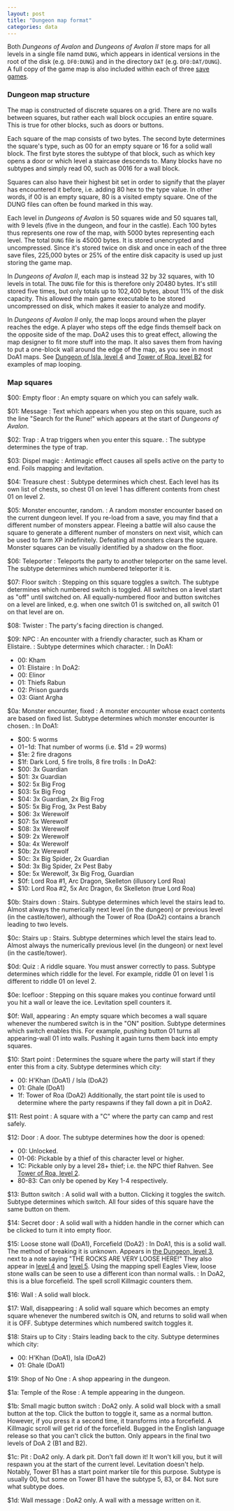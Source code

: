 ```yaml
---
layout: post
title: "Dungeon map format"
categories: data
---
```


Both _Dungeons of Avalon_ and _Dungeons of Avalon II_ store maps for all levels
in a single file namd `DUNG`, which appears in identical versions in the root of
the disk (e.g. `DF0:DUNG`) and in the directory `DAT` (e.g. `DF0:DAT/DUNG`). A
full copy of the game map is also included within each of three [save
games](../data/save-game-format.html).

### Dungeon map structure

The map is constructed of discrete squares on a grid. There are no walls between
squares, but rather each wall block occupies an entire square. This is true for
other blocks, such as doors or buttons.

Each square of the map consists of two bytes. The second byte determines the
square's type, such as 00 for an empty square or 16 for a solid wall block. The
first byte stores the subtype of that block, such as which key opens a door or
which level a staircase descends to. Many blocks have no subtypes and simply
read 00, such as 0016 for a wall block.

Squares can also have their highest bit set in order to signify that the player
has encountered it before, i.e. adding 80 hex to the type value. In other words,
if 00 is an empty square, 80 is a visited empty square. One of the DUNG
files can often be found marked in this way.

Each level in _Dungeons of Avalon_ is 50 squares wide and 50 squares tall, with
9 levels (five in the dungeon, and four in the castle). Each 100 bytes thus
represents one row of the map, with 5000 bytes representing each level. The
total `DUNG` file is 45000 bytes. It is stored unencrypted and uncompressed.
Since it's stored twice on disk and once in each of the three save files,
225,000 bytes or 25% of the entire disk capacity is used up just storing the
game map.

In _Dungeons of Avalon II_, each map is instead 32 by 32 squares, with 10 levels
in total. The `DUNG` file for this is therefore only 20480 bytes. It's still
stored five times, but only totals up to 102,400 bytes, about 11% of the disk
capacity. This allowed the main game executable to be stored uncompressed on
disk, which makes it easier to analyze and modify.

In _Dungeons of Avalon II_ only, the map loops around when the player
reaches the edge. A player who steps off the edge finds themself back on the
opposite side of the map. DoA2 uses this to great effect, allowing the map
designer to fit more stuff into the map. It also saves them from having to
put a one-block wall around the edge of the map, as you see in most DoA1
maps. See [Dungeon of Isla, level 4](../maps/doa2-dungeon4.html) and
[Tower of Roa, level B2](maps/doa2-tower-b1.html) for examples of map
looping.

### Map squares

$00: Empty floor
: An empty square on which you can safely walk.

$01: Message
: Text which appears when you step on this square, such as the line
"Search for the Rune!" which appears at the start of _Dungeons of Avalon_.

$02: Trap
: A trap triggers when you enter this square.
: The subtype determines the type of trap.

$03: Dispel magic
: Antimagic effect causes all spells active on the party to end.
Foils mapping and levitation.

$04: Treasure chest
: Subtype determines which chest. Each level has its own list of chests,
so chest 01 on level 1 has different contents from chest 01 on level 2.

$05: Monster encounter, random.
: A random monster encounter based on the current
dungeon level. If you re-load from a save, you may find that a different
number of monsters appear. Fleeing a battle will also cause the square to
generate a different number of monsters on next visit, which can be used
to farm XP indefinitely. Defeating all monsters clears the square.
Monster squares can be visually identified by a shadow on the floor.

$06: Teleporter
: Teleports the party to another teleporter on the same level.
The subtype determines which numbered teleporter it is.

$07: Floor switch
: Stepping on this square toggles a switch.
The subtype determines which numbered switch is toggled.
All switches on a level start as "off" until switched on.
All equally-numbered floor and button switches on a level are linked, e.g. when
one switch 01 is switched on, all switch 01 on that level are on.

$08: Twister
: The party's facing direction is changed.

$09: NPC
: An encounter with a friendly character, such as Kham or Elistaire.
: Subtype determines which character.
: In DoA1:
* 00: Kham
* 01: Elistaire
: In DoA2:
* 00: Elinor
* 01: Thiefs Rabun
* 02: Prison guards
* 03: Giant Argha

$0a: Monster encounter, fixed
: A monster encounter whose exact contents are based on fixed list.
Subtype determines which monster encounter is chosen.
: In DoA1:
* $00: 5 worms
* $01-$1d: That number of worms (i.e. $1d = 29 worms)
* $1e: 2 fire dragons
* $1f: Dark Lord, 5 fire trolls, 8 fire trolls
: In DoA2:
* $00: 3x Guardian	
* $01: 3x Guardian	
* $02: 5x Big Frog	
* $03: 5x Big Frog	
* $04: 3x Guardian, 2x Big Frog	
* $05: 5x Big Frog, 3x Pest Baby	
* $06: 3x Werewolf	
* $07: 5x Werewolf	
* $08: 3x Werewolf	
* $09: 2x Werewolf	
* $0a: 4x Werewolf	
* $0b: 2x Werewolf	
* $0c: 3x Big Spider, 2x Guardian	
* $0d: 3x Big Spider, 2x Pest Baby	
* $0e: 5x Werewolf, 3x Big Frog, Guardian	
* $0f: Lord Roa #1, Arc Dragon, Skelleton	(illusory Lord Roa)
* $10: Lord Roa #2, 5x Arc Dragon, 6x Skelleton	(true Lord Roa)

$0b: Stairs down
: Stairs.
Subtype determines which level the stairs lead to. Almost always the numerically
next level (in the dungeon) or previous level (in the castle/tower), although 
the Tower of Roa (DoA2) contains a branch leading to two levels.

$0c: Stairs up
: Stairs.
Subtype determines which level the stairs lead to. Almost always the numerically
previous level (in the dungeon) or next level (in the castle/tower).

$0d: Quiz
: A riddle square. You must answer correctly to pass.
Subtype determines which riddle for the level.
For example, riddle 01 on level 1 is different to riddle 01 on level 2.

$0e: Icefloor
: Stepping on this square makes you continue forward until you hit a wall or
leave the ice. Levitation spell counters it.

$0f: Wall, appearing
: An empty square which becomes a wall square whenever the numbered switch is in
the "ON" position.
Subtype determines which switch enables this. For example, pushing button 01
turns all appearing-wall 01 into walls. Pushing it again turns them back into
empty squares.

$10: Start point
: Determines the square where the party will start if they enter this from a
city.
Subtype determines which city:
* 00: H'Khan (DoA1) / Isla (DoA2)
* 01: Ghale (DoA1)
* 1f: Tower of Roa (DoA2)
Additionally, the start point tile is used to determine where the party respawns
if they fall down a pit in DoA2.

$11: Rest point
: A square with a "C" where the party can camp and rest safely.

$12: Door
: A door.
The subtype determines how the door is opened:
* 00: Unlocked.
* 01-06: Pickable by a thief of this character level or higher.
* 1C: Pickable only by a level 28+ thief; i.e. the NPC thief Rahven.
  See [Tower of Roa, level 2](../maps/doa2-tower2.html).
* 80-83: Can only be opened by Key 1-4 respectively.

$13: Button switch
: A solid wall with a button. Clicking it toggles the switch.
Subtype determines which switch.
All four sides of this square have the same button on them.

$14: Secret door
: A solid wall with a hidden handle in the corner which can be clicked to turn
it into empty floor.

$15: Loose stone wall (DoA1), Forcefield (DoA2)
: In DoA1, this is a solid wall. The method of breaking it is unknown. Appears
in [the Dungeon, level 3](../maps/doa1-dungeon3.html), next to a note saying
"THE ROCKS ARE VERY LOOSE HERE!" They also appear in
[level 4](../maps/doa1-dungeon4.html) and [level 5](../maps/doa1-dungeon5.html).
Using the mapping spell Eagles View, loose stone walls can be seen to use a
different icon than normal walls.
: In DoA2, this is a blue forcefield. The spell scroll Killmagic counters them.

$16: Wall
: A solid wall block.

$17: Wall, disappearing
: A solid wall square which becomes an empty square whenever the numbered switch
is ON, and returns to solid wall when it is OFF.
Subtype determines which numbered switch toggles it.

$18: Stairs up to City
: Stairs leading back to the city.
Subtype determines which city:
* 00: H'Khan (DoA1), Isla (DoA2)
* 01: Ghale (DoA1)

$19: Shop of No One
: A shop appearing in the dungeon.

$1a: Temple of the Rose
: A temple appearing in the dungeon.

$1b: Small magic button switch
: DoA2 only. A solid wall block with a small button at the top. Click the button
to toggle it, same as a normal button. However, if you press it a second time, it
transforms into a forcefield. A Killmagic scroll will get rid of the forcefield.
Bugged in the English language release so that you can't click the button.
Only appears in the final two levels of DoA 2 (B1 and B2).

$1c: Pit
: DoA2 only. A dark pit. Don't fall down it! It won't kill you, but it will
respawn you at the start of the current level. Levitation doesn't help.
Notably, Tower B1 has a start point marker tile for this purpose.
Subtype is usually 00, but some on Tower B1 have the subtype 5, 83, or 84.
Not sure what subtype does.

$1d: Wall message
: DoA2 only. A wall with a message written on it.
